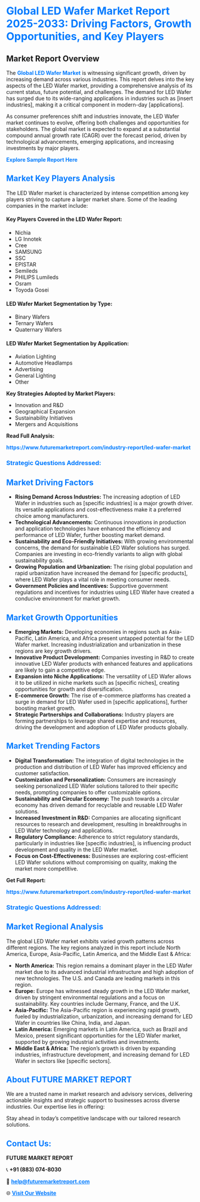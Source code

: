 <h1 style="color: #007BFF;">Global LED Wafer Market Report 2025-2033: Driving Factors, Growth Opportunities, and Key Players</h1>

<section id="overview">
<h2>Market Report Overview</h2>
<p>The <a href="https://www.futuremarketreport.com/industry-report/led-wafer-market" style="color: #007BFF; text-decoration: none;"><strong>Global LED Wafer Market</strong></a> is witnessing significant growth, driven by increasing demand across various industries. This report delves into the key aspects of the LED Wafer market, providing a comprehensive analysis of its current status, future potential, and challenges. The demand for LED Wafer has surged due to its wide-ranging applications in industries such as [insert industries], making it a critical component in modern-day [applications].</p>
<p>As consumer preferences shift and industries innovate, the LED Wafer market continues to evolve, offering both challenges and opportunities for stakeholders. The global market is expected to expand at a substantial compound annual growth rate (CAGR) over the forecast period, driven by technological advancements, emerging applications, and increasing investments by major players.</p>
</section>

<section id="overview">
<p><a href="https://www.futuremarketreport.com/request-sample/reportId=75363" style="color: #007BFF; text-decoration: none;"><strong>Explore Sample Report Here</strong></a></p>
</section>

<section id="key-players">
<h2 style="color: #007BFF;">Market Key Players Analysis</h2>
<p>The LED Wafer market is characterized by intense competition among key players striving to capture a larger market share. Some of the leading companies in the market include:</p>
<h4>Key Players Covered in the LED Wafer Report:</h4>
<ul><li>Nichia</li><li>LG Innotek</li><li>Cree</li><li>SAMSUNG</li><li>SSC</li><li>EPISTAR</li><li>Semileds</li><li>PHILIPS Lumileds</li><li>Osram</li><li>Toyoda Gosei</li></ul>
<h4>LED Wafer Market Segmentation by Type:</h4>
<ul><li>Binary Wafers</li><li>Ternary Wafers</li><li>Quaternary Wafers</li></ul>

<h4>LED Wafer Market Segmentation by Application:</h4>
<ul><li>Aviation Lighting</li><li>Automotive Headlamps</li><li>Advertising</li><li>General Lighting</li><li>Other</li></ul>
<p><strong>Key Strategies Adopted by Market Players:</strong></p>
<ul>
<li>Innovation and R&D</li>
<li>Geographical Expansion</li>
<li>Sustainability Initiatives</li>
<li>Mergers and Acquisitions</li>
</ul>
</section>

<section>
<p><strong>Read Full Analysis: </strong></p><a href="https://www.futuremarketreport.com/industry-report/led-wafer-market" style="color: #007BFF; text-decoration: none;"><strong>https://www.futuremarketreport.com/industry-report/led-wafer-market</strong></a>
<h3 style="color: #007BFF;">Strategic Questions Addressed:</h3>
</section>

<section id="driving-factors">
<h2 style="color: #007BFF;">Market Driving Factors</h2>
<ul>
<li><strong>Rising Demand Across Industries:</strong> The increasing adoption of LED Wafer in industries such as [specific industries] is a major growth driver. Its versatile applications and cost-effectiveness make it a preferred choice among manufacturers.</li>
<li><strong>Technological Advancements:</strong> Continuous innovations in production and application technologies have enhanced the efficiency and performance of LED Wafer, further boosting market demand.</li>
<li><strong>Sustainability and Eco-Friendly Initiatives:</strong> With growing environmental concerns, the demand for sustainable LED Wafer solutions has surged. Companies are investing in eco-friendly variants to align with global sustainability goals.</li>
<li><strong>Growing Population and Urbanization:</strong> The rising global population and rapid urbanization have increased the demand for [specific products], where LED Wafer plays a vital role in meeting consumer needs.</li>
<li><strong>Government Policies and Incentives:</strong> Supportive government regulations and incentives for industries using LED Wafer have created a conducive environment for market growth.</li>
</ul>
</section>

<section id="growth-opportunities">
<h2 style="color: #007BFF;">Market Growth Opportunities</h2>
<ul>
<li><strong>Emerging Markets:</strong> Developing economies in regions such as Asia-Pacific, Latin America, and Africa present untapped potential for the LED Wafer market. Increasing industrialization and urbanization in these regions are key growth drivers.</li>
<li><strong>Innovative Product Development:</strong> Companies investing in R&D to create innovative LED Wafer products with enhanced features and applications are likely to gain a competitive edge.</li>
<li><strong>Expansion into Niche Applications:</strong> The versatility of LED Wafer allows it to be utilized in niche markets such as [specific niches], creating opportunities for growth and diversification.</li>
<li><strong>E-commerce Growth:</strong> The rise of e-commerce platforms has created a surge in demand for LED Wafer used in [specific applications], further boosting market growth.</li>
<li><strong>Strategic Partnerships and Collaborations:</strong> Industry players are forming partnerships to leverage shared expertise and resources, driving the development and adoption of LED Wafer products globally.</li>
</ul>
</section>

<section id="trending-factors">
<h2 style="color: #007BFF;">Market Trending Factors</h2>
<ul>
<li><strong>Digital Transformation:</strong> The integration of digital technologies in the production and distribution of LED Wafer has improved efficiency and customer satisfaction.</li>
<li><strong>Customization and Personalization:</strong> Consumers are increasingly seeking personalized LED Wafer solutions tailored to their specific needs, prompting companies to offer customizable options.</li>
<li><strong>Sustainability and Circular Economy:</strong> The push towards a circular economy has driven demand for recyclable and reusable LED Wafer solutions.</li>
<li><strong>Increased Investment in R&D:</strong> Companies are allocating significant resources to research and development, resulting in breakthroughs in LED Wafer technology and applications.</li>
<li><strong>Regulatory Compliance:</strong> Adherence to strict regulatory standards, particularly in industries like [specific industries], is influencing product development and quality in the LED Wafer market.</li>
<li><strong>Focus on Cost-Effectiveness:</strong> Businesses are exploring cost-efficient LED Wafer solutions without compromising on quality, making the market more competitive.</li>
</ul>
</section>

<section>
<p><strong>Get Full Report: </strong></p><a href="https://www.futuremarketreport.com/industry-report/led-wafer-market" style="color: #007BFF; text-decoration: none;"><strong>https://www.futuremarketreport.com/industry-report/led-wafer-market</strong></a>
<h3 style="color: #007BFF;">Strategic Questions Addressed:</h3>
</section>


<section id="regional-analysis">
<h2 style="color: #007BFF;">Market Regional Analysis</h2>
<p>The global LED Wafer market exhibits varied growth patterns across different regions. The key regions analyzed in this report include North America, Europe, Asia-Pacific, Latin America, and the Middle East & Africa:</p>
<ul>
<li><strong>North America:</strong> This region remains a dominant player in the LED Wafer market due to its advanced industrial infrastructure and high adoption of new technologies. The U.S. and Canada are leading markets in this region.</li>
<li><strong>Europe:</strong> Europe has witnessed steady growth in the LED Wafer market, driven by stringent environmental regulations and a focus on sustainability. Key countries include Germany, France, and the U.K.</li>
<li><strong>Asia-Pacific:</strong> The Asia-Pacific region is experiencing rapid growth, fueled by industrialization, urbanization, and increasing demand for LED Wafer in countries like China, India, and Japan.</li>
<li><strong>Latin America:</strong> Emerging markets in Latin America, such as Brazil and Mexico, present significant opportunities for the LED Wafer market, supported by growing industrial activities and investments.</li>
<li><strong>Middle East & Africa:</strong> The region’s growth is driven by expanding industries, infrastructure development, and increasing demand for LED Wafer in sectors like [specific sectors].</li>
</ul>
</section>

<footer>
<h2 style="color: #007BFF;">About FUTURE MARKET REPORT</h2>
<p>We are a trusted name in market research and advisory services, delivering actionable insights and strategic support to businesses across diverse industries. Our expertise lies in offering:</p>

<p>Stay ahead in today’s competitive landscape with our tailored research solutions.</p>

<h2 style="color: #007BFF;">Contact Us:</h2>
<p><strong>FUTURE MARKET REPORT</strong></p>
<p>📞 <strong>+91 (883) 074-8030</strong></p>
<p>📧 <strong><a href="mailto:help@futuremarketreport.com" style="color: #007BFF;">help@futuremarketreport.com</a></strong></p>
<p>🌐 <strong><a href="https://www.futuremarketreport.com/" style="color: #007BFF;">Visit Our Website</a></strong></p>
</footer>